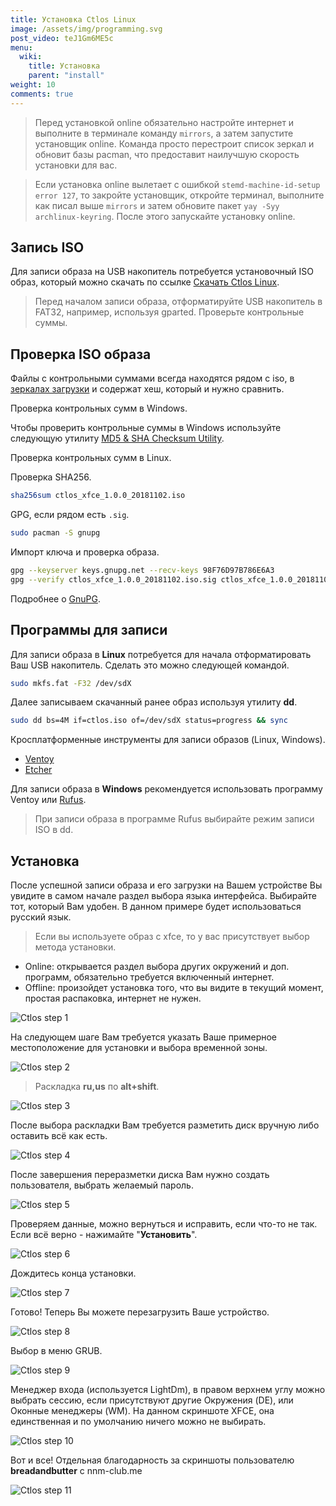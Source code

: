 ```yaml
---
title: Установка Ctlos Linux
image: /assets/img/programming.svg
post_video: teJ1Gm6ME5c
menu:
  wiki:
    title: Установка
    parent: "install"
weight: 10
comments: true
---
```


> Перед установкой online обязательно настройте интернет и выполните в терминале команду `mirrors`, а затем запустите установщик online. Команда просто перестроит список зеркал и обновит базы pacman, что предоставит наилучшую скорость установки для вас.

> Если установка online вылетает с ошибкой `stemd-machine-id-setup error 127`, то закройте установщик, откройте терминал, выполните как писал выше `mirrors` и затем обновите пакет `yay -Syy archlinux-keyring`. После этого запускайте установку online.

## Запись ISO

Для записи образа на USB накопитель потребуется установочный ISO образ, который можно скачать по ссылке [Скачать Ctlos Linux](/get).

> Перед началом записи образа, отформатируйте USB накопитель в FAT32, например, используя gparted. Проверьте контрольные суммы.

## Проверка ISO образа

Файлы с контрольными суммами всегда находятся рядом с iso, в [зеркалах загрузки](/get) и содержат хеш, который и нужно сравнить.

Проверка контрольных сумм в Windows.

Чтобы проверить контрольные суммы в Windows используйте следующую утилиту [MD5 & SHA Checksum Utility](http://raylin.wordpress.com/downloads/md5-sha-1-checksum-utility/).

Проверка контрольных сумм в Linux.

Проверка SHA256.

```bash
sha256sum ctlos_xfce_1.0.0_20181102.iso
```

GPG, если рядом есть `.sig`.

```bash
sudo pacman -S gnupg
```

Импорт ключа и проверка образа.

```bash
gpg --keyserver keys.gnupg.net --recv-keys 98F76D97B786E6A3
gpg --verify ctlos_xfce_1.0.0_20181102.iso.sig ctlos_xfce_1.0.0_20181102.iso
```

Подробнее о [GnuPG](/wiki/other/gnupg).

## Программы для записи

Для записи образа в **Linux** потребуется для начала отформатировать Ваш USB накопитель. Сделать это можно следующей командой.

```bash
sudo mkfs.fat -F32 /dev/sdX
```

Далее записываем скачанный ранее образ используя утилиту **dd**.

```bash
sudo dd bs=4M if=ctlos.iso of=/dev/sdX status=progress && sync
```

Кросплатформенные инструменты для записи образов (Linux, Windows).

- [Ventoy](https://forum.ctlos.ru/t/ventoy-multi-iso-usb/75)
- [Etcher](https://etcher.io/)

Для записи образа в **Windows** рекомендуется использовать программу Ventoy или [Rufus](https://rufus.akeo.ie/).

> При записи образа в программе Rufus выбирайте режим записи ISO в dd.

## Установка

После успешной записи образа и его загрузки на Вашем устройстве Вы увидите в самом начале раздел выбора языка интерфейса. Выбирайте тот, который Вам удобен. В данном примере будет использоваться русский язык.

> Если вы используете образ с xfce, то у вас присутствует выбор метода установки.

- Online: открывается раздел выбора других окружений и доп. программ, обязательно требуется включенный интернет.
- Offline: произойдет установка того, что вы видите в текущий момент, простая распаковка, интернет не нужен.

![Ctlos step 1](1.png)

На следующем шаге Вам требуется указать Ваше примерное местоположение для установки и выбора временной зоны.

![Ctlos step 2](2.png)

> Раскладка **ru,us** по **alt+shift**.

![Ctlos step 3](3.png)

После выбора раскладки Вам требуется разметить диск вручную либо оставить всё как есть.

![Ctlos step 4](4.png)

После завершения переразметки диска Вам нужно создать пользователя, выбрать желаемый пароль.

![Ctlos step 5](5.png)

Проверяем данные, можно вернуться и исправить, если что-то не так. Если всё верно - нажимайте "**Установить**".

![Ctlos step 6](6.png)

Дождитесь конца установки.

![Ctlos step 7](7.png)

Готово! Теперь Вы можете перезагрузить Ваше устройство.

![Ctlos step 8](8.png)

Выбор в меню GRUB.

![Ctlos step 9](9.png)

Менеджер входа (используется LightDm), в правом верхнем углу можно выбрать сессию, если присутствуют другие Окружения (DE), или Оконные менеджеры (WM). На данном скриншоте XFCE, она единственная и по умолчанию ничего можно не выбирать.

![Ctlos step 10](10.png)

Вот и все! Отдельная благодарность за скриншоты пользователю **breadandbutter** с nnm-club.me

![Ctlos step 11](11.png)
